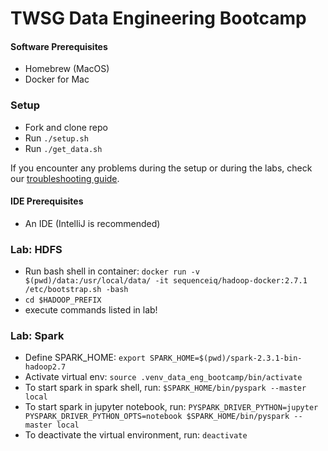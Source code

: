 # TWSG Data Engineering Bootcamp
#### Software Prerequisites
- Homebrew (MacOS)
- Docker for Mac

### Setup
- Fork and clone repo
- Run `./setup.sh`
- Run `./get_data.sh`

If you encounter any problems during the setup or during the labs, check our [troubleshooting guide](./troubleshooting-faq.md).

#### IDE Prerequisites
- An IDE (IntelliJ is recommended)

### Lab: HDFS
- Run bash shell in container: `docker run -v $(pwd)/data:/usr/local/data/ -it sequenceiq/hadoop-docker:2.7.1 /etc/bootstrap.sh -bash`
- `cd $HADOOP_PREFIX`
- execute commands listed in lab!

### Lab: Spark
- Define SPARK_HOME: `export SPARK_HOME=$(pwd)/spark-2.3.1-bin-hadoop2.7`
- Activate virtual env: `source .venv_data_eng_bootcamp/bin/activate`
- To start spark in spark shell, run: `$SPARK_HOME/bin/pyspark --master local`
- To start spark in jupyter notebook, run: `PYSPARK_DRIVER_PYTHON=jupyter PYSPARK_DRIVER_PYTHON_OPTS=notebook $SPARK_HOME/bin/pyspark --master local`
- To deactivate the virtual environment, run: `deactivate`

